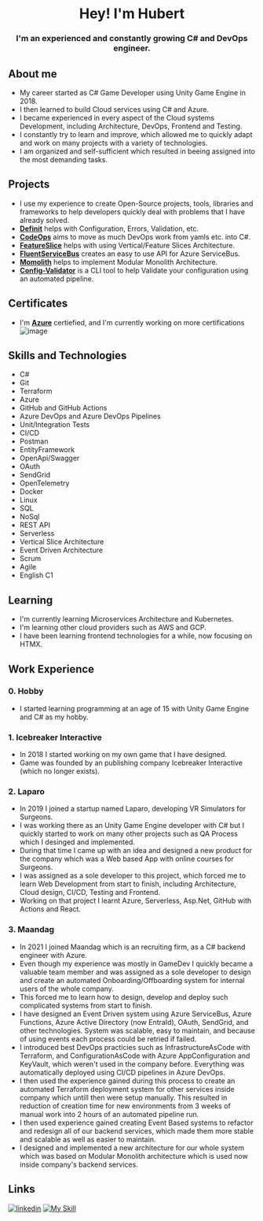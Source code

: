 <div align="center">
  
# Hey! I'm Hubert

</div>

<div align="center">
  
### I'm an experienced and constantly growing C# and DevOps engineer.

</div>

## About me
- My career started as C# Game Developer using Unity Game Engine in 2018.
- I then learned to build Cloud services using C# and Azure.
- I became experienced in every aspect of the Cloud systems Development, including Architecture, DevOps, Frontend and Testing.
- I constantly try to learn and improve, which allowed me to quickly adapt and work on many projects with a variety of technologies.
- I am organized and self-sufficient which resulted in beeing assigned into the most demanding tasks.

## Projects
- I use my experience to create Open-Source projects, tools, libraries and frameworks to help developers quickly deal with problems that I have already solved.
- [**Definit**](https://github.com/HubiBoar/Definit) helps with Configuration, Errors, Validation, etc.
- [**CodeOps**](https://github.com/HubiBoar/CodeOps) aims to move as much DevOps work from yamls etc. into C#.
- [**FeatureSlice**](https://github.com/HubiBoar/FeatureSlice) helps with using Vertical/Feature Slices Architecture.
- [**FluentServiceBus**](https://github.com/HubiBoar/FluentServiceBus) creates an easy to use API for Azure ServiceBus.
- [**Momolith**](https://github.com/HubiBoar/Momolith) helps to implement Modular Monolith Architecture.
- [**Config-Validator**](https://github.com/HubiBoar/config-validator) is a CLI tool to help Validate your configuration using an automated pipeline.

## Certificates
- I'm [**Azure**](https://learn.microsoft.com/en-us/users/hubertdziku-4066/credentials/72eed05bad8c4f9c?ref=https%3A%2F%2Fwww.linkedin.com%2F) certiefied, and I'm currently working on more certifications
![image](https://github.com/HubiBoar/HubiBoar/assets/150520704/791950c1-0467-4e80-acd5-216c0d542abb)

## Skills and Technologies
- C#
- Git
- Terraform
- Azure
- GitHub and GitHub Actions
- Azure DevOps and Azure DevOps Pipelines
- Unit/Integration Tests
- CI/CD
- Postman
- EntityFramework
- OpenApi/Swagger
- OAuth
- SendGrid
- OpenTelemetry
- Docker
- Linux
- SQL
- NoSql
- REST API
- Serverless 
- Vertical Slice Architecture
- Event Driven Architecture
- Scrum
- Agile
- English C1

## Learning
- I'm currently learning Microservices Architecture and Kubernetes.
- I'm learning other cloud providers such as AWS and GCP.
- I have been learning frontend technologies for a while, now focusing on HTMX.

## Work Experience
### 0. Hobby
- I started learning programming at an age of 15 with Unity Game Engine and C# as my hobby.

### 1. Icebreaker Interactive
- In 2018 I started working on my own game that I have designed.
- Game was founded by an publishing company Icebreaker Interactive (which no longer exists).

### 2. Laparo
- In 2019 I joined a startup named Laparo, developing VR Simulators for Surgeons.
- I was working there as an Unity Game Engine developer with C# but I quickly started to work on many other projects such as QA Process which I desinged and implemented.
- During that time I came up with an idea and designed a new product for the company which was a Web based App with online courses for Surgeons.
- I was assigned as a sole developer to this project, which forced me to learn Web Development from start to finish, including Architecture, Cloud design, CI/CD, Testing and Frontend.
- Working on that project I learnt Azure, Serverless, Asp.Net, GitHub with Actions and React.

### 3. Maandag
- In 2021 I joined Maandag which is an recruiting firm, as a C# backend engineer with Azure.
- Even though my experience was mostly in GameDev I quickly became a valuable team member and was assigned as a sole developer to design and create an automated Onboarding/Offboarding system for internal users of the whole company.
- This forced me to learn how to design, develop and deploy such complicated systems from start to finish. 
- I have designed an Event Driven system using Azure ServiceBus, Azure Functions, Azure Active Directory (now EntraId), OAuth, SendGrid, and other technologies. System was scalable, easy to maintain, and because of using events each process could be retried if failed.
- I introduced best DevOps practicies such as InfrastructureAsCode with Terraform, and ConfigurationAsCode with Azure AppConfiguration and KeyVault, which weren't used in the company before. Everything was automatically deployed using CI/CD pipelines in Azure DevOps.
- I then used the experience gained during this process to create an automated Terraform deployment system for other services inside company which untill then were setup manually. 
This resulted in reduction of creation time for new environments from 3 weeks of manual work into 2 hours of an automated pipeline run.
- I then used experience gained creating Event Based systems to refactor and redesign all of our backend services, which made them more stable and scalable as well as easier to maintain.
- I designed and implemented a new architecture for our whole system which was based on Modular Monolith architecture which is used now inside company's backend services.

## Links
[![linkedin](https://simpleskill.icons.workers.dev/svg?i=linkedin)](https://www.linkedin.com/in/hubert-dziku%C4%87-73ab3518b/) [![My Skill](https://skillicons.dev/icons?i=gmail&theme=light)](mailto:hubert.dzikuc@gmail.com)

